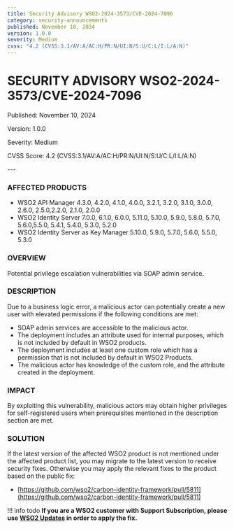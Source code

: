 ```yaml
---
title: Security Advisory WSO2-2024-3573/CVE-2024-7096
category: security-announcements
published: November 10, 2024
version: 1.0.0
severity: Medium
cvss: "4.2 (CVSS:3.1/AV:A/AC:H/PR:N/UI:N/S:U/C:L/I:L/A:N)"
---
```


# SECURITY ADVISORY WSO2-2024-3573/CVE-2024-7096

<p class="doc-info">Published: November 10, 2024</p>
<p class="doc-info">Version: 1.0.0</p>
<p class="doc-info">Severity: Medium</p>
<p class="doc-info">CVSS Score: 4.2 (CVSS:3.1/AV:A/AC:H/PR:N/UI:N/S:U/C:L/I:L/A:N)</p>
---

### AFFECTED PRODUCTS
* WSO2 API Manager 4.3.0, 4.2.0, 4.1.0, 4.0.0, 3.2.1, 3.2.0, 3.1.0, 3.0.0, 2.6.0, 2.5.0,2.2.0, 2.1.0, 2.0.0
* WSO2 Identity Server 7.0.0, 6.1.0, 6.0.0, 5.11.0, 5.10.0, 5.9.0, 5.8.0, 5.7.0, 5.6.0,5.5.0, 5.4.1, 5.4.0, 5.3.0, 5.2.0
* WSO2 Identity Server as Key Manager 5.10.0, 5.9.0, 5.7.0, 5.6.0, 5.5.0, 5.3.0

### OVERVIEW
Potential privilege escalation vulnerabilities via SOAP admin service.


### DESCRIPTION
Due to a business logic error, a malicious actor can potentially create a new user with elevated permissions if the following conditions are met:
* SOAP admin services are accessible to the malicious actor.
* The deployment includes an attribute used for internal purposes, which is not included by default in WSO2 products.
* The deployment includes at least one custom role which has a permission that is not included by default in WSO2 Products.
* The malicious actor has knowledge of the custom role, and the attribute created in the deployment.

### IMPACT
By exploiting this vulnerability, malicious actors may obtain higher privileges for self-registered users when prerequisites mentioned in the description section are met.

### SOLUTION
If the latest version of the affected WSO2 product is not mentioned under the affected product list, you may migrate to the latest version to receive security fixes. Otherwise you may apply the relevant fixes to the product based on the public fix: 

* [https://github.com/wso2/carbon-identity-framework/pull/5811](https://github.com/wso2/carbon-identity-framework/pull/5811)

!!! info todo
    **If you are a WSO2 customer with Support Subscription, please use [WSO2 Updates](https://wso2.com/updates/) in order to apply the fix.**


